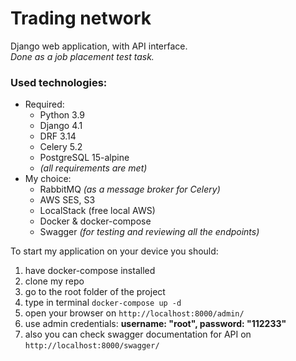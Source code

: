 # Trading network
Django web application, with API interface.</br>
_Done as a job placement test task._

### Used technologies: 
 - Required:
   - Python 3.9
   - Django 4.1
   - DRF 3.14
   - Celery 5.2
   - PostgreSQL 15-alpine
   - _(all requirements are met)_
 - My choice:
   - RabbitMQ _(as a message broker for Celery)_
   - AWS SES, S3
   - LocalStack (free local AWS)
   - Docker & docker-compose
   - Swagger _(for testing and reviewing all the endpoints)_

To start my application on your device you should:
1) have docker-compose installed
2) clone my repo
3) go to the root folder of the project
4) type in terminal `docker-compose up -d`
5) open your browser on `http://localhost:8000/admin/`
6) use admin credentials: **username: "root", password: "112233"**
7) also you can check swagger documentation for API on `http://localhost:8000/swagger/`
